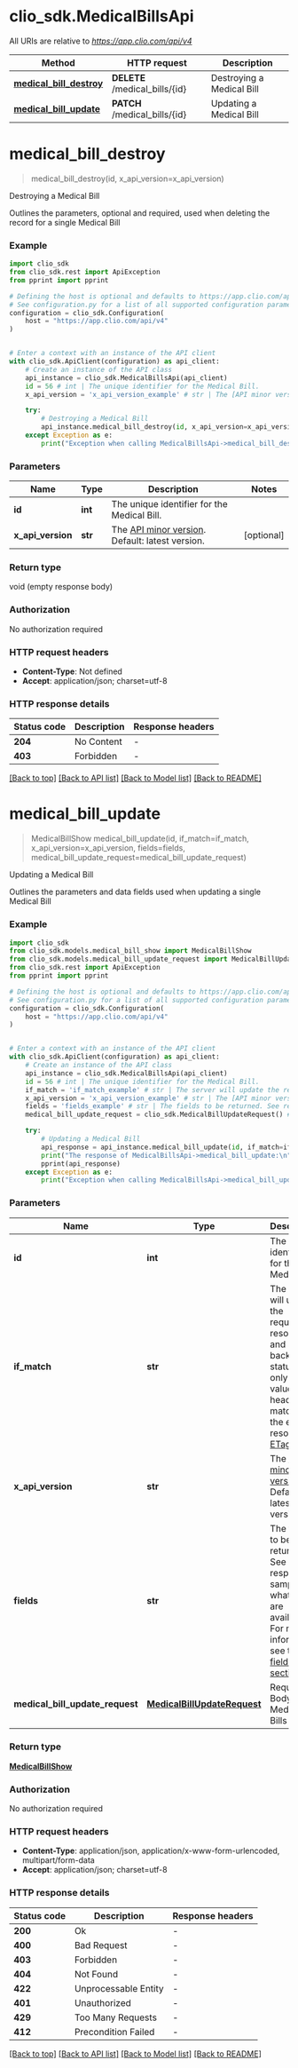 # clio_sdk.MedicalBillsApi

All URIs are relative to *https://app.clio.com/api/v4*

Method | HTTP request | Description
------------- | ------------- | -------------
[**medical_bill_destroy**](MedicalBillsApi.md#medical_bill_destroy) | **DELETE** /medical_bills/{id} | Destroying a Medical Bill
[**medical_bill_update**](MedicalBillsApi.md#medical_bill_update) | **PATCH** /medical_bills/{id} | Updating a Medical Bill


# **medical_bill_destroy**
> medical_bill_destroy(id, x_api_version=x_api_version)

Destroying a Medical Bill

Outlines the parameters, optional and required, used when deleting the record for a single Medical Bill


### Example


```python
import clio_sdk
from clio_sdk.rest import ApiException
from pprint import pprint

# Defining the host is optional and defaults to https://app.clio.com/api/v4
# See configuration.py for a list of all supported configuration parameters.
configuration = clio_sdk.Configuration(
    host = "https://app.clio.com/api/v4"
)


# Enter a context with an instance of the API client
with clio_sdk.ApiClient(configuration) as api_client:
    # Create an instance of the API class
    api_instance = clio_sdk.MedicalBillsApi(api_client)
    id = 56 # int | The unique identifier for the Medical Bill.
    x_api_version = 'x_api_version_example' # str | The [API minor version](#section/Minor-Versions). Default: latest version. (optional)

    try:
        # Destroying a Medical Bill
        api_instance.medical_bill_destroy(id, x_api_version=x_api_version)
    except Exception as e:
        print("Exception when calling MedicalBillsApi->medical_bill_destroy: %s\n" % e)
```



### Parameters


Name | Type | Description  | Notes
------------- | ------------- | ------------- | -------------
 **id** | **int**| The unique identifier for the Medical Bill. | 
 **x_api_version** | **str**| The [API minor version](#section/Minor-Versions). Default: latest version. | [optional] 

### Return type

void (empty response body)

### Authorization

No authorization required

### HTTP request headers

 - **Content-Type**: Not defined
 - **Accept**: application/json; charset=utf-8

### HTTP response details

| Status code | Description | Response headers |
|-------------|-------------|------------------|
**204** | No Content |  -  |
**403** | Forbidden |  -  |

[[Back to top]](#) [[Back to API list]](../README.md#documentation-for-api-endpoints) [[Back to Model list]](../README.md#documentation-for-models) [[Back to README]](../README.md)

# **medical_bill_update**
> MedicalBillShow medical_bill_update(id, if_match=if_match, x_api_version=x_api_version, fields=fields, medical_bill_update_request=medical_bill_update_request)

Updating a Medical Bill

Outlines the parameters and data fields used when updating a single Medical Bill


### Example


```python
import clio_sdk
from clio_sdk.models.medical_bill_show import MedicalBillShow
from clio_sdk.models.medical_bill_update_request import MedicalBillUpdateRequest
from clio_sdk.rest import ApiException
from pprint import pprint

# Defining the host is optional and defaults to https://app.clio.com/api/v4
# See configuration.py for a list of all supported configuration parameters.
configuration = clio_sdk.Configuration(
    host = "https://app.clio.com/api/v4"
)


# Enter a context with an instance of the API client
with clio_sdk.ApiClient(configuration) as api_client:
    # Create an instance of the API class
    api_instance = clio_sdk.MedicalBillsApi(api_client)
    id = 56 # int | The unique identifier for the Medical Bill.
    if_match = 'if_match_example' # str | The server will update the requested resource and send back a 200 status, but only if value in the header matches the existing resource's [ETag](#section/ETags). (optional)
    x_api_version = 'x_api_version_example' # str | The [API minor version](#section/Minor-Versions). Default: latest version. (optional)
    fields = 'fields_example' # str | The fields to be returned. See response samples for what fields are available. For more information see the [fields section](#section/Fields). (optional)
    medical_bill_update_request = clio_sdk.MedicalBillUpdateRequest() # MedicalBillUpdateRequest | Request Body for Medical Bills (optional)

    try:
        # Updating a Medical Bill
        api_response = api_instance.medical_bill_update(id, if_match=if_match, x_api_version=x_api_version, fields=fields, medical_bill_update_request=medical_bill_update_request)
        print("The response of MedicalBillsApi->medical_bill_update:\n")
        pprint(api_response)
    except Exception as e:
        print("Exception when calling MedicalBillsApi->medical_bill_update: %s\n" % e)
```



### Parameters


Name | Type | Description  | Notes
------------- | ------------- | ------------- | -------------
 **id** | **int**| The unique identifier for the Medical Bill. | 
 **if_match** | **str**| The server will update the requested resource and send back a 200 status, but only if value in the header matches the existing resource&#39;s [ETag](#section/ETags). | [optional] 
 **x_api_version** | **str**| The [API minor version](#section/Minor-Versions). Default: latest version. | [optional] 
 **fields** | **str**| The fields to be returned. See response samples for what fields are available. For more information see the [fields section](#section/Fields). | [optional] 
 **medical_bill_update_request** | [**MedicalBillUpdateRequest**](MedicalBillUpdateRequest.md)| Request Body for Medical Bills | [optional] 

### Return type

[**MedicalBillShow**](MedicalBillShow.md)

### Authorization

No authorization required

### HTTP request headers

 - **Content-Type**: application/json, application/x-www-form-urlencoded, multipart/form-data
 - **Accept**: application/json; charset=utf-8

### HTTP response details

| Status code | Description | Response headers |
|-------------|-------------|------------------|
**200** | Ok |  -  |
**400** | Bad Request |  -  |
**403** | Forbidden |  -  |
**404** | Not Found |  -  |
**422** | Unprocessable Entity |  -  |
**401** | Unauthorized |  -  |
**429** | Too Many Requests |  -  |
**412** | Precondition Failed |  -  |

[[Back to top]](#) [[Back to API list]](../README.md#documentation-for-api-endpoints) [[Back to Model list]](../README.md#documentation-for-models) [[Back to README]](../README.md)

